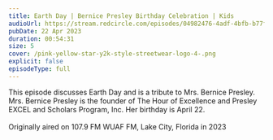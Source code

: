 ```yaml
---
title: Earth Day | Bernice Presley Birthday Celebration | Kids
audioUrl: https://stream.redcircle.com/episodes/04982476-4adf-4bfb-b77f-590580862636/stream.mp3
pubDate: 22 Apr 2023
duration: 00:54:31
size: 5
cover: /pink-yellow-star-y2k-style-streetwear-logo-4-.png
explicit: false
episodeType: full
---
```

This episode discusses Earth Day and is a tribute to Mrs. Bernice Presley. Mrs. Bernice Presley is the founder of The Hour of Excellence and Presley EXCEL and Scholars Program, Inc. Her birthday is April 22. \
\
Originally aired on 107.9 FM WUAF FM, Lake City, Florida in 2023